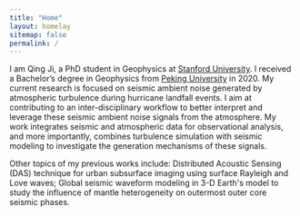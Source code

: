 ```yaml
---
title: "Home"
layout: homelay
sitemap: false
permalink: /
---
```



I am Qing Ji, a PhD student in Geophysics at <a href="https://geophysics.stanford.edu/" target="_blank">Stanford University</a>. I received a Bachelor’s degree in Geophysics from <a href="https://www.geophy.pku.edu.cn/index.htm" target="_blank">Peking University</a> in 2020. My current research is focused on seismic ambient noise generated by atmospheric turbulence during hurricane landfall events. I aim at contributing to an inter-disciplinary workflow to better interpret and leverage these seismic ambient noise signals from the atmosphere. My work integrates seismic and atmospheric data for observational analysis, and more importantly, combines turbulence simulation with seismic modeling to investigate the generation mechanisms of these signals.<br/>

Other topics of my previous works include: Distributed Acoustic Sensing (DAS) technique for urban subsurface imaging using surface Rayleigh and Love waves; Global seismic waveform modeling in 3-D Earth's model to study the influence of mantle heterogeneity on outermost outer core seismic phases.


<!--
<div class="container">
<div class="row">
<center>
<img src="{{ site.url }}{{ site.baseurl }}/images/banner.jpg" width="100%"/><br/>
Examples of Feynman diagrams. <br/>
Feynman R., The theory of positrons. <i>Phys. Rev.</i> (1949)
</center>
</div>
</div>
<br/>
-->
